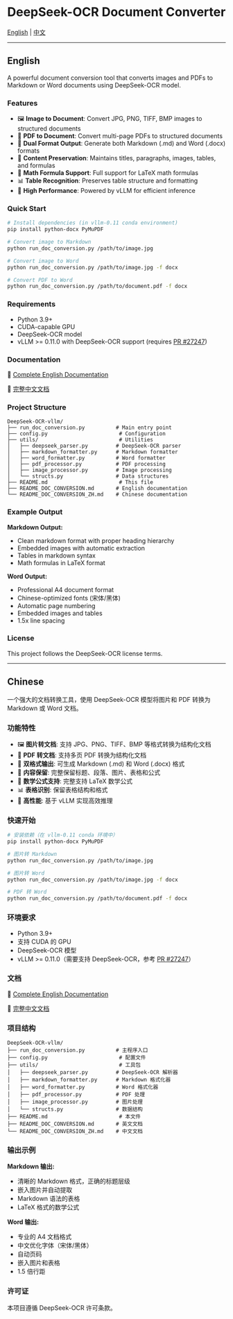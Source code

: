 # DeepSeek-OCR Document Converter

[English](#english) | [中文](#chinese)

---

## English

A powerful document conversion tool that converts images and PDFs to Markdown or Word documents using DeepSeek-OCR model.

### Features

- 🖼️ **Image to Document**: Convert JPG, PNG, TIFF, BMP images to structured documents
- 📄 **PDF to Document**: Convert multi-page PDFs to structured documents
- 📝 **Dual Format Output**: Generate both Markdown (.md) and Word (.docx) formats
- 🎯 **Content Preservation**: Maintains titles, paragraphs, images, tables, and formulas
- 🧮 **Math Formula Support**: Full support for LaTeX math formulas
- 📊 **Table Recognition**: Preserves table structure and formatting
- 🚀 **High Performance**: Powered by vLLM for efficient inference

### Quick Start

```bash
# Install dependencies (in vllm-0.11 conda environment)
pip install python-docx PyMuPDF

# Convert image to Markdown
python run_doc_conversion.py /path/to/image.jpg

# Convert image to Word
python run_doc_conversion.py /path/to/image.jpg -f docx

# Convert PDF to Word
python run_doc_conversion.py /path/to/document.pdf -f docx
```

### Requirements

- Python 3.9+
- CUDA-capable GPU
- DeepSeek-OCR model
- vLLM >= 0.11.0 with DeepSeek-OCR support (requires [PR #27247](https://github.com/vllm-project/vllm/pull/27247))

### Documentation

📖 [Complete English Documentation](README_DOC_CONVERSION.md)

📖 [完整中文文档](README_DOC_CONVERSION_ZH.md)

### Project Structure

```
DeepSeek-OCR-vllm/
├── run_doc_conversion.py          # Main entry point
├── config.py                       # Configuration
├── utils/                          # Utilities
│   ├── deepseek_parser.py         # DeepSeek-OCR parser
│   ├── markdown_formatter.py      # Markdown formatter
│   ├── word_formatter.py          # Word formatter
│   ├── pdf_processor.py           # PDF processing
│   ├── image_processor.py         # Image processing
│   └── structs.py                 # Data structures
├── README.md                       # This file
├── README_DOC_CONVERSION.md       # English documentation
└── README_DOC_CONVERSION_ZH.md    # Chinese documentation
```

### Example Output

**Markdown Output:**
- Clean markdown format with proper heading hierarchy
- Embedded images with automatic extraction
- Tables in markdown syntax
- Math formulas in LaTeX format

**Word Output:**
- Professional A4 document format
- Chinese-optimized fonts (宋体/黑体)
- Automatic page numbering
- Embedded images and tables
- 1.5x line spacing

### License

This project follows the DeepSeek-OCR license terms.

---

## Chinese

一个强大的文档转换工具，使用 DeepSeek-OCR 模型将图片和 PDF 转换为 Markdown 或 Word 文档。

### 功能特性

- 🖼️ **图片转文档**: 支持 JPG、PNG、TIFF、BMP 等格式转换为结构化文档
- 📄 **PDF 转文档**: 支持多页 PDF 转换为结构化文档
- 📝 **双格式输出**: 可生成 Markdown (.md) 和 Word (.docx) 格式
- 🎯 **内容保留**: 完整保留标题、段落、图片、表格和公式
- 🧮 **数学公式支持**: 完整支持 LaTeX 数学公式
- 📊 **表格识别**: 保留表格结构和格式
- 🚀 **高性能**: 基于 vLLM 实现高效推理

### 快速开始

```bash
# 安装依赖（在 vllm-0.11 conda 环境中）
pip install python-docx PyMuPDF

# 图片转 Markdown
python run_doc_conversion.py /path/to/image.jpg

# 图片转 Word
python run_doc_conversion.py /path/to/image.jpg -f docx

# PDF 转 Word
python run_doc_conversion.py /path/to/document.pdf -f docx
```

### 环境要求

- Python 3.9+
- 支持 CUDA 的 GPU
- DeepSeek-OCR 模型
- vLLM >= 0.11.0（需要支持 DeepSeek-OCR，参考 [PR #27247](https://github.com/vllm-project/vllm/pull/27247)）

### 文档

📖 [Complete English Documentation](README_DOC_CONVERSION.md)

📖 [完整中文文档](README_DOC_CONVERSION_ZH.md)

### 项目结构

```
DeepSeek-OCR-vllm/
├── run_doc_conversion.py          # 主程序入口
├── config.py                       # 配置文件
├── utils/                          # 工具包
│   ├── deepseek_parser.py         # DeepSeek-OCR 解析器
│   ├── markdown_formatter.py      # Markdown 格式化器
│   ├── word_formatter.py          # Word 格式化器
│   ├── pdf_processor.py           # PDF 处理
│   ├── image_processor.py         # 图片处理
│   └── structs.py                 # 数据结构
├── README.md                       # 本文件
├── README_DOC_CONVERSION.md       # 英文文档
└── README_DOC_CONVERSION_ZH.md    # 中文文档
```

### 输出示例

**Markdown 输出:**
- 清晰的 Markdown 格式，正确的标题层级
- 嵌入图片并自动提取
- Markdown 语法的表格
- LaTeX 格式的数学公式

**Word 输出:**
- 专业的 A4 文档格式
- 中文优化字体（宋体/黑体）
- 自动页码
- 嵌入图片和表格
- 1.5 倍行距

### 许可证

本项目遵循 DeepSeek-OCR 许可条款。
